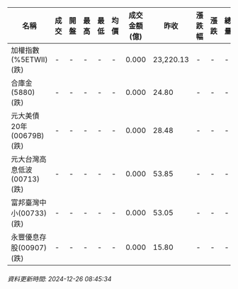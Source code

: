 | 名稱 | 成交 | 開盤 | 最高 | 最低 | 均價 | 成交金額(億) | 昨收 | 漲跌幅 | 漲跌 | 總量 | 昨量 | 振幅 |
| -------- | -------- | -------- | -------- |-------- | -------- | -------- |-------- |-------- |-------- | -------- | -------- |-------- |
|加權指數(%5ETWII) (跌)|-|-|-|-|-|0.000|23,220.13|-|-|-|-|0.00%|
|合庫金(5880) (跌)|-|-|-|-|-|0.000|24.80|-|-|-|-|0.00%|
|元大美債20年(00679B) (跌)|-|-|-|-|-|0.000|28.48|-|-|-|-|0.00%|
|元大台灣高息低波(00713) (跌)|-|-|-|-|-|0.000|53.85|-|-|-|-|0.00%|
|富邦臺灣中小(00733) (跌)|-|-|-|-|-|0.000|53.05|-|-|-|-|0.00%|
|永豐優息存股(00907) (跌)|-|-|-|-|-|0.000|15.80|-|-|-|-|0.00%|
###### 資料更新時間: 2024-12-26 08:45:34